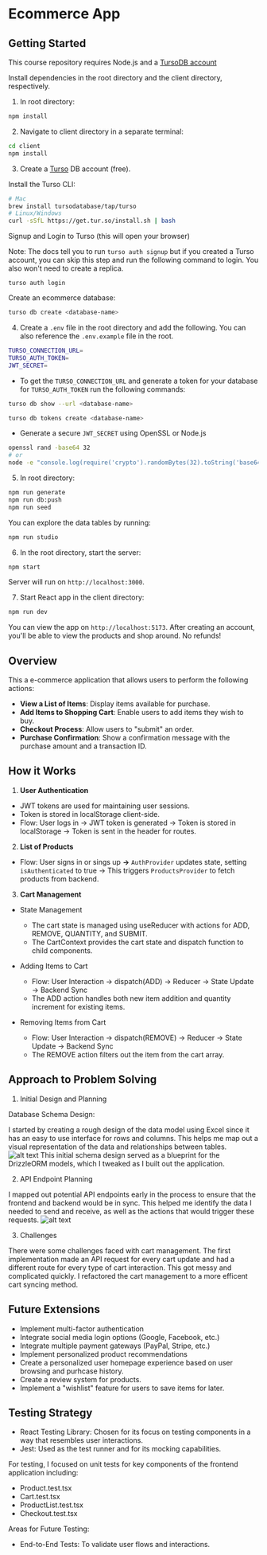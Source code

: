 # Ecommerce App

## Getting Started

This course repository requires Node.js and a [TursoDB account](https://turso.tech/)

Install dependencies in the root directory and the client directory, respectively. 

1. In root directory:
```bash
npm install
```
2. Navigate to client directory in a separate terminal:
```bash
cd client
npm install
```
3. Create a [Turso](https://turso.tech/) DB account (free).

Install the Turso CLI:
```bash
# Mac
brew install tursodatabase/tap/turso
# Linux/Windows
curl -sSfL https://get.tur.so/install.sh | bash
```
Signup and Login to Turso (this will open your browser)

Note: The docs tell you to run `turso auth signup` but if you created a Turso account, you can skip this step and run the following command to login. You also won't need to create a replica. 
```
turso auth login
```
Create an ecommerce database:
```bash
turso db create <database-name>
```
4. Create a `.env` file in the root directory and add the following. You can also reference the `.env.example` file in the root. 
```bash
TURSO_CONNECTION_URL=
TURSO_AUTH_TOKEN=
JWT_SECRET=
```
- To get the `TURSO_CONNECTION_URL` and generate a token for your database for `TURSO_AUTH_TOKEN` run the following commands:
```bash
turso db show --url <database-name>
```
```bash
turso db tokens create <database-name>
```
- Generate a secure `JWT_SECRET` using OpenSSL or Node.js
```bash
openssl rand -base64 32
# or
node -e "console.log(require('crypto').randomBytes(32).toString('base64'));"
```
5. In root directory:
```bash
npm run generate
npm run db:push
npm run seed
```
You can explore the data tables by running:
```bash
npm run studio
```

6. In the root directory, start the server:
```bash
npm start
```
Server will run on `http://localhost:3000`.

7. Start React app in the client directory:
```bash
npm run dev
```
You can view the app on `http://localhost:5173`. After creating an account, you'll be able to view the products and shop around. No refunds!


## Overview
This a e-commerce application that allows users to perform the following actions:
- **View a List of Items**: Display items available for purchase.
- **Add Items to Shopping Cart**: Enable users to add items they wish to buy.
- **Checkout Process**: Allow users to "submit" an order.
- **Purchase Confirmation**: Show a confirmation message with the purchase amount and a transaction ID.

## How it Works
1. **User Authentication**
- JWT tokens are used for maintaining user sessions.
- Token is stored in localStorage client-side.
- Flow: User logs in -> JWT token is generated -> Token is stored in localStorage -> Token is sent in the header for routes.

2. **List of Products**
- Flow: User signs in or sings up **->** `AuthProvider` updates state, setting `isAuthenticated` to true -> This triggers `ProductsProvider` to fetch products from backend. 

3. **Cart Management**
- State Management
  - The cart state is managed using useReducer with actions for ADD, REMOVE, QUANTITY, and SUBMIT.
  - The CartContext provides the cart state and dispatch function to child components.

- Adding Items to Cart
  - Flow: User Interaction → dispatch(ADD) → Reducer → State Update → Backend Sync
  - The ADD action handles both new item addition and quantity increment for existing items.

- Removing Items from Cart
  - Flow: User Interaction → dispatch(REMOVE) → Reducer → State Update → Backend Sync
  - The REMOVE action filters out the item from the cart array.

## Approach to Problem Solving

1. Initial Design and Planning

Database Schema Design:

I started by creating a rough design of the data model using Excel since it has an easy to use interface for rows and columns. This helps me map out a visual representation of the data and relationships between tables.
![alt text](./server/assets/data-model-design.png)
This initial schema design served as a blueprint for the DrizzleORM models, which I tweaked as I built out the application.

2. API Endpoint Planning

I mapped out potential API endpoints early in the process to ensure that the frontend and backend would be in sync. This helped me identify the data I needed to send and receive, as well as the actions that would trigger these requests.
![alt text](./server/assets/endpoint-design.png)

3. Challenges

There were some challenges faced with  cart management. The first implementation made an API request for every cart update and had a different route for every type of cart interaction. This got messy and complicated quickly. I refactored the cart management to a more efficent cart syncing method.

## Future Extensions
- Implement multi-factor authentication
- Integrate social media login options (Google, Facebook, etc.)
- Integrate multiple payment gateways (PayPal, Stripe, etc.)
- Implement personalized product recommendations
- Create a personalized user homepage experience based on user browsing and purhcase history.
- Create a review system for products.
- Implement a "wishlist" feature for users to save items for later.

## Testing Strategy
- React Testing Library: Chosen for its focus on testing components in a way that resembles user interactions.
- Jest: Used as the test runner and for its mocking capabilities.

For testing, I focused on unit tests for key components of the frontend application including:
- Product.test.tsx
- Cart.test.tsx
- ProductList.test.tsx
- Checkout.test.tsx

Areas for Future Testing:
- End-to-End Tests: To validate user flows and interactions.


